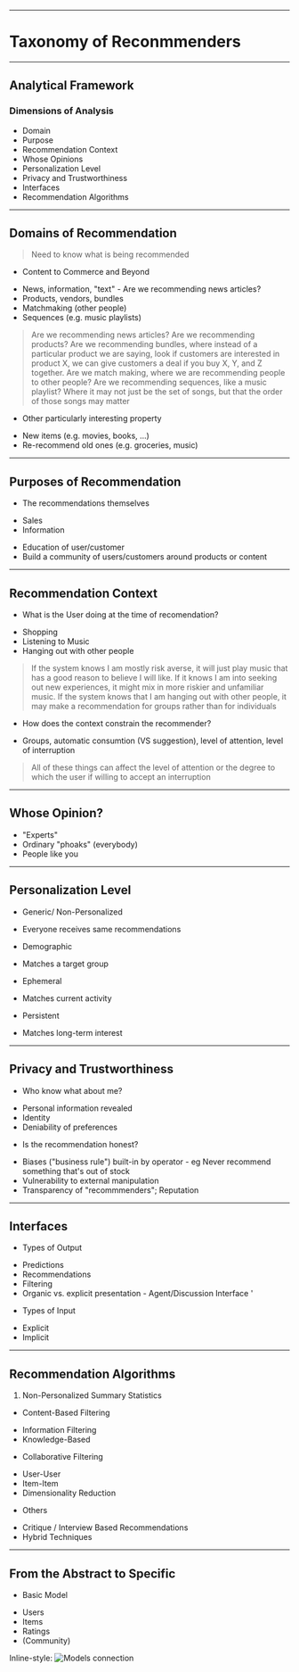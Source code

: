 ----
# Taxonomy of Reconmmenders

----
## Analytical Framework

### Dimensions of Analysis
* Domain
* Purpose
* Recommendation Context
* Whose Opinions
* Personalization Level
* Privacy and Trustworthiness
* Interfaces
* Recommendation Algorithms

----
## Domains of Recommendation
> Need to know what is being recommended
* Content to Commerce and Beyond
 - News, information, "text" - Are we recommending news articles?
 - Products, vendors, bundles
 - Matchmaking (other people)
 - Sequences (e.g. music playlists)
> Are we recommending news articles?
> Are we recommending products?
> Are we recommending bundles, where instead of a particular product we are saying, look if customers are interested in product X, we can give customers a deal if you buy X, Y, and Z together.
> Are we match making, where we are recommending people to other people?
> Are we recommending sequences, like a music playlist? Where it may not just be the set of songs, but that the order of those songs may matter

* Other particularly interesting property
 - New items (e.g. movies, books, ...)
 - Re-recommend old ones (e.g. groceries, music)
 
----
## Purposes of Recommendation
* The recommendations themselves
 - Sales
 - Information
* Education of user/customer
* Build a community of users/customers around products or content
 
----
## Recommendation Context
* What is the User doing at the time of recomendation?
 - Shopping
 - Listening to Music
 - Hanging out with other people
 
> If the system knows I am mostly risk averse, it will just play music that has a good reason to believe I will like. If it knows I am into seeking out new experiences, it might mix in more riskier and unfamiliar music.
> If the system knows that I am hanging out with other people, it may make a recommendation for groups rather than for individuals

* How does the context constrain the recommender?
 - Groups, automatic consumtion (VS suggestion), level of attention, level of interruption
> All of these things can affect the level of attention or the degree to which the user if willing to accept an interruption
 
----
## Whose Opinion?
* "Experts"
* Ordinary "phoaks" (everybody)
* People like you

----
## Personalization Level
* Generic/ Non-Personalized
 - Everyone receives same recommendations
* Demographic
 - Matches a target group
* Ephemeral
 - Matches current activity
* Persistent
 - Matches long-term interest
 
----
## Privacy and Trustworthiness
* Who know what about me?
 - Personal information revealed
 - Identity
 - Deniability of preferences
* Is the recommendation honest?
 - Biases ("business rule") built-in by operator - eg Never recommend something that's out of stock
 - Vulnerability to external manipulation
 - Transparency of "recommmenders"; Reputation
 
----
## Interfaces
* Types of Output
 - Predictions
 - Recommendations
 - Filtering
 - Organic vs. explicit presentation - Agent/Discussion Interface '
* Types of Input
 - Explicit
 - Implicit
 
----
## Recommendation Algorithms
1. Non-Personalized Summary Statistics
* Content-Based Filtering
 - Information Filtering
 - Knowledge-Based
* Collaborative Filtering
 - User-User
 - Item-Item
 - Dimensionality Reduction
* Others
 - Critique / Interview Based Recommendations
 - Hybrid Techniques
 
----
## From the Abstract to Specific
* Basic Model
 - Users
 - Items
 - Ratings
 - (Community)
 
Inline-style: 
![Models connection]("Capture.JPG")
